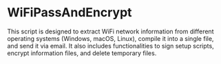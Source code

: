 # WiFiPassAndEncrypt
This script is designed to extract WiFi network information from different operating systems (Windows, macOS, Linux), compile it into a single file, and send it via email. It also includes functionalities to sign setup scripts, encrypt information files, and delete temporary files.
